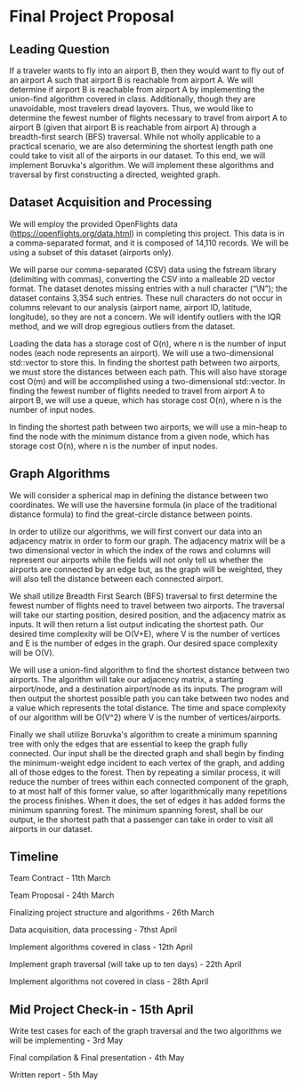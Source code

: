 # Final Project Proposal

## Leading Question
If a traveler wants to fly into an airport B, then they would want to fly out of an airport A such that airport B is reachable from airport A. We will determine if airport B is reachable from airport A by implementing the union-find algorithm covered in class. Additionally, though they are unavoidable, most travelers dread layovers. Thus, we would like to determine the fewest number of flights necessary to travel from airport A to airport B (given that airport B is reachable from airport A) through a breadth-first search (BFS) traversal. While not wholly applicable to a practical scenario, we are also determining the shortest length path one could take to visit all of the airports in our dataset. To this end, we will implement Boruvka's algorithm. We will implement these algorithms and traversal by first constructing a directed, weighted graph.

## Dataset Acquisition and Processing
We will employ the provided OpenFlights data (https://openflights.org/data.html) in completing this project. This data is in a comma-separated format, and it is composed of 14,110 records. We will be using a subset of this dataset (airports only).

We will parse our comma-separated (CSV) data using the fstream library (delimiting with commas), converting the CSV into a malleable 2D vector format. The dataset denotes missing entries with a null character (“\N”); the dataset contains 3,354 such entries. These null characters do not occur in columns relevant to our analysis (airport name, airport ID, latitude, longitude), so they are not a concern. We will identify outliers with the IQR method, and we will drop egregious outliers from the dataset.

Loading the data has a storage cost of O(n), where n is the number of input nodes (each node represents an airport). We will use a two-dimensional std::vector to store this. In finding the shortest path between two airports, we must store the distances between each path. This will also have storage cost O(m) and will be accomplished using a two-dimensional std::vector. In finding the fewest number of flights needed to travel from airport A to airport B, we will use a queue, which has storage cost O(n), where n is the number of input nodes. 

In finding the shortest path between two airports, we will use a min-heap to find the node with the minimum distance from a given node, which has storage cost O(n), where n is the number of input nodes.

## Graph Algorithms
We will consider a spherical map in defining the distance between two coordinates. We will use the haversine formula (in place of the traditional distance formula) to find the great-circle distance between points.

In order to utilize our algorithms, we will first convert our data into an adjacency matrix in order to form our graph. The adjacency matrix will be a two dimensional vector in which the index of the rows and columns will represent our airports while the fields will not only tell us whether the airports are connected by an edge but, as the graph will be weighted, they will also tell the distance between each connected airport.

We shall utilize Breadth First Search (BFS) traversal to first determine the fewest number of flights need to travel between two airports. The traversal will take our starting position, desired position, and the adjacency matrix as inputs. It will then return a list output indicating the shortest path. Our desired time complexity will be O(V+E), where V is the number of vertices and E is the number of edges in the graph. Our desired space complexity will be O(V).

We will use a union-find algorithm to find the shortest distance between two airports. The algorithm will take our adjacency matrix, a starting airport/node, and a destination airport/node as its inputs. The program will then output the shortest possible path you can take between two nodes and a value which represents the total distance. The time and space complexity of our algorithm will be O(V^2) where V is the number of vertices/airports. 

Finally we shall utilize Boruvka's algorithm to create a minimum spanning tree with only the edges that are essential to keep the graph fully connected. Our input shall be the directed graph and shall begin by finding the minimum-weight edge incident to each vertex of the graph, and adding all of those edges to the forest. Then by repeating a similar process, it will reduce the number of trees within each connected component of the graph, to at most half of this former value, so after logarithmically many repetitions the process finishes. When it does, the set of edges it has added forms the minimum spanning forest. The minimum spanning forest, shall be our output, ie the shortest path that a passenger can take in order to visit all airports in our dataset. 

## Timeline 

Team Contract - 11th March

Team Proposal - 24th March 

Finalizing project structure and algorithms - 26th March 

Data acquisition, data processing - 7thst April 

Implement algorithms covered in class - 12th April 

Implement graph traversal (will take up to ten days) - 22th April 

Implement algorithms not covered in class - 28th April 

## Mid Project Check-in - 15th April 

Write test cases for each of the graph traversal and the two algorithms we will be implementing - 3rd May

Final compilation & Final presentation - 4th May

Written report - 5th May




